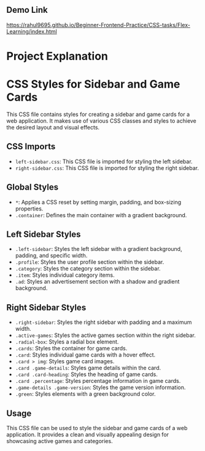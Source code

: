 ## Demo Link

https://rahul9695.github.io/Beginner-Frontend-Practice/CSS-tasks/Flex-Learning/index.html

# Project Explanation

# CSS Styles for Sidebar and Game Cards

This CSS file contains styles for creating a sidebar and game cards for a web application. It makes use of various CSS classes and styles to achieve the desired layout and visual effects.

## CSS Imports

- `left-sidebar.css`: This CSS file is imported for styling the left sidebar.
- `right-sidebar.css`: This CSS file is imported for styling the right sidebar.

## Global Styles

- `*`: Applies a CSS reset by setting margin, padding, and box-sizing properties.
- `.container`: Defines the main container with a gradient background.

## Left Sidebar Styles

- `.left-sidebar`: Styles the left sidebar with a gradient background, padding, and specific width.
- `.profile`: Styles the user profile section within the sidebar.
- `.category`: Styles the category section within the sidebar.
- `.item`: Styles individual category items.
- `.ad`: Styles an advertisement section with a shadow and gradient background.

## Right Sidebar Styles

- `.right-sidebar`: Styles the right sidebar with padding and a maximum width.
- `.active-games`: Styles the active games section within the right sidebar.
- `.radial-box`: Styles a radial box element.
- `.cards`: Styles the container for game cards.
- `.card`: Styles individual game cards with a hover effect.
- `.card > img`: Styles game card images.
- `.card .game-details`: Styles game details within the card.
- `.card .card-heading`: Styles the heading of game cards.
- `.card .percentage`: Styles percentage information in game cards.
- `.game-details .game-version`: Styles the game version information.
- `.green`: Styles elements with a green background color.

## Usage

This CSS file can be used to style the sidebar and game cards of a web application. It provides a clean and visually appealing design for showcasing active games and categories.
